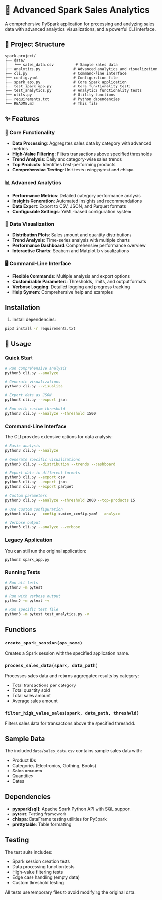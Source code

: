 # 🚀 Advanced Spark Sales Analytics

A comprehensive PySpark application for processing and analyzing sales data with advanced analytics, visualizations, and a powerful CLI interface.

## 📁 Project Structure

```
spark-project/
├── data/
│   └── sales_data.csv          # Sample sales data
├── analytics.py               # Advanced analytics and visualization
├── cli.py                     # Command-line interface
├── config.yaml                # Configuration file
├── spark_app.py               # Core Spark application
├── test_spark_app.py          # Core functionality tests
├── test_analytics.py          # Analytics functionality tests
├── utils.py                   # Utility functions
├── requirements.txt           # Python dependencies
└── README.md                  # This file
```

## ✨ Features

### 🔧 Core Functionality
- **Data Processing**: Aggregates sales data by category with advanced metrics
- **High-Value Filtering**: Filters transactions above specified thresholds
- **Trend Analysis**: Daily and category-wise sales trends
- **Top Products**: Identifies best-performing products
- **Comprehensive Testing**: Unit tests using pytest and chispa

### 📊 Advanced Analytics
- **Performance Metrics**: Detailed category performance analysis
- **Insights Generation**: Automated insights and recommendations
- **Data Export**: Export to CSV, JSON, and Parquet formats
- **Configurable Settings**: YAML-based configuration system

### 🎨 Data Visualization
- **Distribution Plots**: Sales amount and quantity distributions
- **Trend Analysis**: Time-series analysis with multiple charts
- **Performance Dashboard**: Comprehensive performance overview
- **Interactive Charts**: Seaborn and Matplotlib visualizations

### 🖥️ Command-Line Interface
- **Flexible Commands**: Multiple analysis and export options
- **Customizable Parameters**: Thresholds, limits, and output formats
- **Verbose Logging**: Detailed logging and progress tracking
- **Help System**: Comprehensive help and examples

## Installation

1. Install dependencies:
```bash
pip3 install -r requirements.txt
```

## 🚀 Usage

### Quick Start

```bash
# Run comprehensive analysis
python3 cli.py --analyze

# Generate visualizations
python3 cli.py --visualize

# Export data as JSON
python3 cli.py --export json

# Run with custom threshold
python3 cli.py --analyze --threshold 1500
```

### Command-Line Interface

The CLI provides extensive options for data analysis:

```bash
# Basic analysis
python3 cli.py --analyze

# Generate specific visualizations
python3 cli.py --distribution --trends --dashboard

# Export data in different formats
python3 cli.py --export csv
python3 cli.py --export json
python3 cli.py --export parquet

# Custom parameters
python3 cli.py --analyze --threshold 2000 --top-products 15

# Use custom configuration
python3 cli.py --config custom_config.yaml --analyze

# Verbose output
python3 cli.py --analyze --verbose
```

### Legacy Application

You can still run the original application:

```bash
python3 spark_app.py
```

### Running Tests

```bash
# Run all tests
python3 -m pytest

# Run with verbose output
python3 -m pytest -v

# Run specific test file
python3 -m pytest test_analytics.py -v
```

## Functions

### `create_spark_session(app_name)`
Creates a Spark session with the specified application name.

### `process_sales_data(spark, data_path)`
Processes sales data and returns aggregated results by category:
- Total transactions per category
- Total quantity sold
- Total sales amount
- Average sales amount

### `filter_high_value_sales(spark, data_path, threshold)`
Filters sales data for transactions above the specified threshold.

## Sample Data

The included `data/sales_data.csv` contains sample sales data with:
- Product IDs
- Categories (Electronics, Clothing, Books)
- Sales amounts
- Quantities
- Dates

## Dependencies

- **pyspark[sql]**: Apache Spark Python API with SQL support
- **pytest**: Testing framework
- **chispa**: DataFrame testing utilities for PySpark
- **prettytable**: Table formatting

## Testing

The test suite includes:
- Spark session creation tests
- Data processing function tests
- High-value filtering tests
- Edge case handling (empty data)
- Custom threshold testing

All tests use temporary files to avoid modifying the original data.
